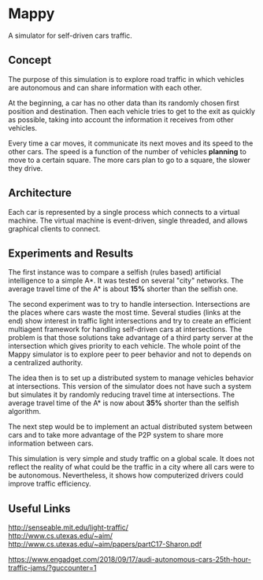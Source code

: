 # Mappy

A simulator for self-driven cars traffic.

## Concept

The purpose of this simulation is to explore road traffic in which vehicles are autonomous and can share information with each other.

At the beginning, a car has no other data than its randomly chosen first position and destination.
Then each vehicle tries to get to the exit as quickly as possible, taking into account the information it receives from other vehicles.

Every time a car moves, it communicate its next moves and its speed to the other cars.
The speed is a function of the number of vehicles **planning** to move to a certain square. The more cars plan to go to a square, the slower they drive.

## Architecture

Each car is represented by a single process which connects to a virtual machine.
The virtual machine is event-driven, single threaded, and allows graphical clients to connect.

## Experiments and Results

The first instance was to compare a selfish (rules based) artificial intelligence to a simple A*.
It was tested on several "city" networks.
The average travel time of the A* is about **15%** shorter than the selfish one.

The second experiment was to try to handle intersection. Intersections are the places where cars waste the most time.
Several studies (links at the end) show interest in traffic light intersections and try to create an efficient multiagent framework for handling self-driven cars at intersections.
The problem is that those solutions take advantage of a third party server at the intersection which gives priority to each vehicle.
The whole point of the Mappy simulator is to explore peer to peer behavior and not to depends on a centralized authority.

The idea then is to set up a distributed system to manage vehicles behavior at intersections.
This version of the simulator does not have such a system but simulates it by randomly reducing travel time at intersections.
The average travel time of the A* is now about **35%** shorter than the selfish algorithm.

The next step would be to implement an actual distributed system between cars and to take more advantage of the P2P system to share more information between cars.

This simulation is very simple and study traffic on a global scale. It does not reflect the reality of what could be the traffic in a city where all cars were to be autonomous.
Nevertheless, it shows how computerized drivers could improve traffic efficiency.

## Useful Links

http://senseable.mit.edu/light-traffic/ </br>
http://www.cs.utexas.edu/~aim/ </br>
http://www.cs.utexas.edu/~aim/papers/partC17-Sharon.pdf </br>

https://www.engadget.com/2018/09/17/audi-autonomous-cars-25th-hour-traffic-jams/?guccounter=1
